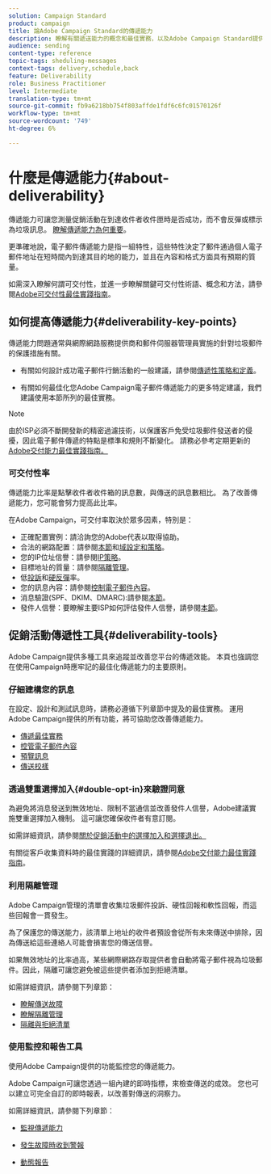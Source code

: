 ```yaml
---
solution: Campaign Standard
product: campaign
title: 論Adobe Campaign Standard的傳遞能力
description: 瞭解有關遞送能力的概念和最佳實務，以及Adobe Campaign Standard提供的工具，以最佳化傳送遞送。
audience: sending
content-type: reference
topic-tags: sheduling-messages
context-tags: delivery,schedule,back
feature: Deliverability
role: Business Practitioner
level: Intermediate
translation-type: tm+mt
source-git-commit: fb9a6218bb754f803affde1fdf6c6fc01570126f
workflow-type: tm+mt
source-wordcount: '749'
ht-degree: 6%

---
```



# 什麼是傳遞能力{#about-deliverability}

傳遞能力可讓您測量促銷活動在到達收件者收件匣時是否成功，而不會反彈或標示為垃圾訊息。 [瞭解傳遞能力為何重要](https://experienceleague.adobe.com/docs/deliverability-learn/deliverability-best-practice-guide/deliverability-strategy-and-definition.html#why-deliverability-matters)。

更準確地說，電子郵件傳遞能力是指一組特性，這些特性決定了郵件通過個人電子郵件地址在短時間內到達其目的地的能力，並且在內容和格式方面具有預期的質量。<!--These characteristics fall into four main categories: data quality, message and content, sending infrastructure, and reputation. Together, they form the foundation of a successful email deliverability program.-->

如需深入瞭解何謂可交付性，並進一步瞭解關鍵可交付性術語、概念和方法，請參閱[Adobe可交付性最佳實踐指南](https://experienceleague.adobe.com/docs/deliverability-learn/deliverability-best-practice-guide/introduction.html)。

## 如何提高傳遞能力{#deliverability-key-points}

傳遞能力問題通常與網際網路服務提供商和郵件伺服器管理員實施的針對垃圾郵件的保護措施有關。

* 有關如何設計成功電子郵件行銷活動的一般建議，請參閱[傳遞性策略和定義](https://experienceleague.adobe.com/docs/deliverability-learn/deliverability-best-practice-guide/deliverability-strategy-and-definition.html)。

* 有關如何最佳化您Adobe Campaign電子郵件傳遞能力的更多特定建議，我們建議使用本節所列的最佳實務。

>[!NOTE]
>
>由於ISP必須不斷開發新的精密過濾技術，以保護客戶免受垃圾郵件發送者的侵擾，因此電子郵件傳遞的特點是標準和規則不斷變化。 請務必參考定期更新的[Adobe交付能力最佳實踐指南。](https://experienceleague.adobe.com/docs/deliverability-learn/deliverability-best-practice-guide/introduction.html)

### 可交付性率

傳遞能力比率是點擊收件者收件箱的訊息數，與傳送的訊息數相比。 為了改善傳遞能力，您可能會努力提高此比率。

在Adobe Campaign，可交付率取決於眾多因素，特別是：

* 正確配置實例：請洽詢您的Adobe代表以取得協助。
* 合法的網路配置：請參閱[本節](../../sending/using/optimize-delivery.md#network-config)和[域設定和策略](https://experienceleague.adobe.com/docs/deliverability-learn/deliverability-best-practice-guide/transition-process/infrastructure.html#domain-setup-and-strategy)。
* 您的IP位址信譽：請參閱[IP策略](https://experienceleague.adobe.com/docs/deliverability-learn/deliverability-best-practice-guide/transition-process/infrastructure.html#ip-strategy)。
* 目標地址的質量：請參閱[隔離管理](../../sending/using/optimize-delivery.md#quarantine-management)。
* 低[投訴](https://experienceleague.adobe.com/docs/deliverability-learn/deliverability-best-practice-guide/metrics-for-deliverability/complaints.html)和[硬反彈](https://experienceleague.adobe.com/docs/deliverability-learn/deliverability-best-practice-guide/metrics-for-deliverability/bounces.html#hard-bounces)率。
* 您的訊息內容：請參閱[控制電子郵件內容](../../sending/using/control-email-content.md)。
* 消息驗證(SPF、DKIM、DMARC):請參閱[本節](https://experienceleague.adobe.com/docs/deliverability-learn/deliverability-best-practice-guide/transition-process/infrastructure.html#authentication)。
* 發件人信譽：要瞭解主要ISP如何評估發件人信譽，請參閱[本節](https://experienceleague.adobe.com/docs/deliverability-learn/deliverability-best-practice-guide/internet-service-provider-specifics/overview.html)。

## 促銷活動傳遞性工具{#deliverability-tools}

Adobe Campaign提供多種工具來追蹤並改善您平台的傳遞效能。 本頁也強調您在使用Campaign時應牢記的最佳化傳遞能力的主要原則。

### 仔細建構您的訊息

在設定、設計和測試訊息時，請務必遵循下列章節中提及的最佳實務。 運用Adobe Campaign提供的所有功能，將可協助您改善傳遞能力。

* [傳遞最佳實務](../../sending/using/delivery-best-practices.md)
* [控管電子郵件內容](../../sending/using/control-email-content.md)
* [預覽訊息](../../sending/using/previewing-messages.md)
* [傳送校樣](../../sending/using/sending-proofs.md)

### 透過雙重選擇加入{#double-opt-in}來驗證同意

為避免將消息發送到無效地址、限制不當通信並改善發件人信譽，Adobe建議實施雙重選擇加入機制。 這可讓您確保收件者有意訂閱。

如需詳細資訊，請參閱[關於促銷活動中的選擇加入和選擇退出。](../../audiences/using/about-opt-in-and-opt-out-in-campaign.md)

有關從客戶收集資料時的最佳實踐的詳細資訊，請參閱[Adobe交付能力最佳實踐指南](https://experienceleague.adobe.com/docs/deliverability-learn/deliverability-best-practice-guide/first-impressions/address-collection-and-list-growth.html#data-quality-and-hygiene)。

### 利用隔離管理

Adobe Campaign管理的清單會收集垃圾郵件投訴、硬性回報和軟性回報，而這些回報會一貫發生。

為了保護您的傳送能力，該清單上地址的收件者預設會從所有未來傳送中排除，因為傳送給這些連絡人可能會損害您的傳送信譽。

如果無效地址的比率過高，某些網際網路存取提供者會自動將電子郵件視為垃圾郵件。因此，隔離可讓您避免被這些提供者添加到拒絕清單。

如需詳細資訊，請參閱下列章節：

* [瞭解傳送故障](../../sending/using/understanding-delivery-failures.md)
* [瞭解隔離管理](../../sending/using/understanding-quarantine-management.md)
* [隔離與拒絕清單](../../sending/using/understanding-quarantine-management.md#quarantine-vs-denylist)

### 使用監控和報告工具

使用Adobe Campaign提供的功能監控您的傳遞能力。

Adobe Campaign可讓您透過一組內建的即時指標，來檢查傳送的成效。 <!--For example, you can check the number of messages that are successfully executed, sent and delivered. You can also verify the number of messages that have been opened and the number of messages/links that have been clicked.-->您也可以建立可完全自訂的即時報表，以改善對傳送的洞察力。

如需詳細資訊，請參閱下列章節：

* [監視傳遞能力](../../sending/using/monitor-deliverability.md)

   <!--[Monitoring a delivery](../../sending/using/monitoring-a-delivery.md)-->
* [發生故障時收到警報](../../sending/using/receiving-alerts-when-failures-happen.md)
* [動態報告](../../reporting/using/about-dynamic-reports.md)

<!--## General recommendations

NOT SURE TO KEEP

Here are a few additional recommendations when it comes to deliverability.

### Send to valid addresses {#valid-addresses}

Spammers often use address generators based on lists of frequent names and first names; in addition, they rarely process technical notifications sent back by mail servers. A high rate of invalid addresses is often interpreted as a sign of spam.

Double opt-in mechanisms and effective handling of technical bounce messages make it possible to avoid this.

### Reduce complaint rate {#reduce-complaint-rate}

ISPs usually have a prominent means of reporting a received message as spam. This makes it possible to identify unreliable sources. By rapidly honoring opt-out requests, making regular use of a given list, verifying consent through a double opt-in system, and implementing feedback loops, you can reduce complaint rates.

<!--Sending to honeypot addresses {#honeypot-addresses}
ISPs and other organizations (refer to https://www.projecthoneypot.org/) make use of mailboxes that do not correspond to physical persons but are created simply to trick spammers. These so-called "honey pot" addresses are published on the Web in order to be collected by spambots and thus catch illegitimate senders. The use of a double opt-in mechanism precludes this sort of address being added to a list. When using a third-party list, you must be sure of the methods employed by its maintainer.-->

<!--## Sending on a regular basis {#regular-deliveries}

Spammers make programmed deliveries to maintain their reputation over time. They sometimes need to adapt their marketing plan to meet the best practices imposed by the ISPs and so, after a peak in reputation (ramp-up), they configure regular deliveries.-->
